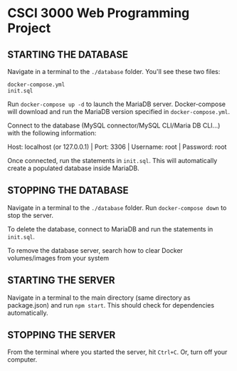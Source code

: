 # CSCI 3000 Web Programming Project

## STARTING THE DATABASE

Navigate in a terminal to the `./database` folder. You'll see these two files:
```
docker-compose.yml
init.sql
```

Run `docker-compose up -d` to launch the MariaDB server. Docker-compose will download and run the MariaDB version specified in `docker-compose.yml`.

Connect to the database (MySQL connector/MySQL CLI/Maria DB CLI...) with the following information:

Host: localhost (or 127.0.0.1) | Port: 3306 | Username: root | Password: root

Once connected, run the statements in `init.sql`. This will automatically create a populated database inside MariaDB.



## STOPPING THE DATABASE

Navigate in a terminal to the `./database` folder. Run `docker-compose down` to stop the server.

To delete the database, connect to MariaDB and run the statements in `init.sql`.

To remove the database server, search how to clear Docker volumes/images from your system



## STARTING THE SERVER

Navigate in a terminal to the main directory (same directory as package.json) and run `npm start`. This should check for dependencies automatically.



## STOPPING THE SERVER

From the terminal where you started the server, hit `Ctrl+C`. Or, turn off your computer.
